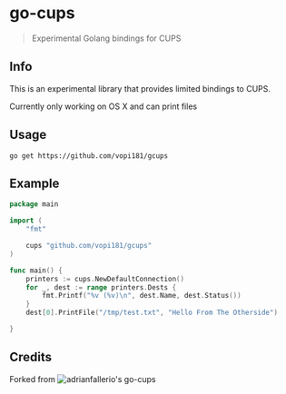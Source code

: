# go-cups 

> Experimental Golang bindings for CUPS

## Info

This is an experimental library that provides limited bindings to CUPS. 

Currently only working on OS X and can print files

## Usage

```shell
go get https://github.com/vopi181/gcups
```

## Example

```go
package main

import (
    "fmt"

    cups "github.com/vopi181/gcups"
)

func main() {
    printers := cups.NewDefaultConnection()
    for _, dest := range printers.Dests {
        fmt.Printf("%v (%v)\n", dest.Name, dest.Status())
    }
    dest[0].PrintFile("/tmp/test.txt", "Hello From The Otherside")

}
```

## Credits

Forked from ![adrianfallerio's go-cups](https://github.com/adrianfalleiro/go-cups)
